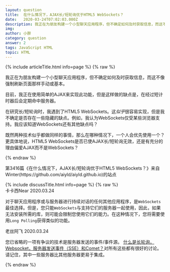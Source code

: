 ```yaml
---
layout: question
title:  在什么情况下，AJAX长/短轮询优于HTML5 WebSockets？
date:   2020-03-24T07:02:03.000Z
description: 我正在为朋友构建一个小型聊天应用程序，但不确定如何及时获取信息，而这不像强制刷新页面那样手动或基本。目前，我正在使用简单的AJAX来实现此功能，但是这...
img: 
author: 小胖
category: question
answer: 2
tags: JavaScript HTML
topic: HTML
---
```

<div class="article-root">
  <div class="article">
    {% include articleTitle.html info=page %}
    {% raw %}
    <div class="article-content"><p><font style="vertical-align: inherit;"><font style="vertical-align: inherit;">我正在为朋友构建一个小型聊天应用程序，但不确定如何及时获取信息，而这不像强制刷新页面那样手动或基本。</font></font></p>

<p><font style="vertical-align: inherit;"><font style="vertical-align: inherit;">目前，我正在使用简单的AJAX来实现此功能，但是这样做的缺点是，在经过短计时器后会定期命中服务器。</font></font></p>

<p><font style="vertical-align: inherit;"><font style="vertical-align: inherit;">在研究长/短轮询时，我遇到了HTML5 WebSockets。</font><font style="vertical-align: inherit;">这</font></font><em><font style="vertical-align: inherit;"><font style="vertical-align: inherit;">似乎</font></font></em><font style="vertical-align: inherit;"><font style="vertical-align: inherit;">很容易实现，但是我不确定是否存在一些隐藏的缺点。</font><font style="vertical-align: inherit;">例如，我认为WebSockets仅受某些浏览器支持。</font><font style="vertical-align: inherit;">我应该知道WebSockets还有其他缺点吗？</font></font></p>

<p><font style="vertical-align: inherit;"><font style="vertical-align: inherit;">既然两种技术似乎都做同样的事情，那么在哪种情况下，一个人会优先使用一个？</font><font style="vertical-align: inherit;">更具体地说，HTML5 WebSockets是否已使AJAX长/短轮询无效，还是有充分的理由偏爱AJAX而不是WebSockets？</font></font></p></div>
    {% endraw %}
  </div>
  <p class="winter_mark">第3416篇《在什么情况下，AJAX长/短轮询优于HTML5 WebSockets？》来自Winter(https://github.com/aiyld/aiyld.github.io)的站点</p>
  <div class="discuss-wrapper">
    {% include discussTitle.html info=page %}
    {% raw %}
    <div class="discuss-item">
        <div class="discuss-parent">
          <div class="discuss-meta">
            <span class="discuss-user">卡卡西Near</span>
            <span class="discuss-time">2020.03.24</span>
          </div>
          <div class="discuss-comment"><p><font style="vertical-align: inherit;"><font style="vertical-align: inherit;">对于聊天应用程序或与服务器进行持续对话的任何其他应用程序，是</font></font><code>WebSockets</code><font style="vertical-align: inherit;"><font style="vertical-align: inherit;">最佳选择。</font><font style="vertical-align: inherit;">但是，您只能</font></font><code>WebSockets</code><font style="vertical-align: inherit;"><font style="vertical-align: inherit;">与支持它们的服务器一起使用，因此，如果无法安装所需的库，则可能会限制您使用它们的能力。</font><font style="vertical-align: inherit;">在这种情况下，您将需要使用</font></font><code>Long Polling</code><font style="vertical-align: inherit;"><font style="vertical-align: inherit;">获得类似的功能。</font></font></p></div>
        </div></div><div class="discuss-item">
        <div class="discuss-parent">
          <div class="discuss-meta">
            <span class="discuss-user">老丝阿飞</span>
            <span class="discuss-time">2020.03.24</span>
          </div>
          <div class="discuss-comment"><p><font style="vertical-align: inherit;"><font style="vertical-align: inherit;">您已省略的一项有争议的技术是服务器发送的事件/事件源。  </font></font><a href="https://stackoverflow.com/questions/11077857/what-are-long-polling-websockets-server-sent-events-sse-and-comet"><font style="vertical-align: inherit;"><font style="vertical-align: inherit;">什么是长轮询，Websocket，服务器发送事件（SSE）和Comet？</font></font></a><font style="vertical-align: inherit;"><font style="vertical-align: inherit;">对所有这些都有很好的讨论。</font><font style="vertical-align: inherit;">请记住，其中一些服务器比其他服务器更易于集成。</font></font></p></div>
        </div></div>
    {% endraw %}
  </div>
<div>
